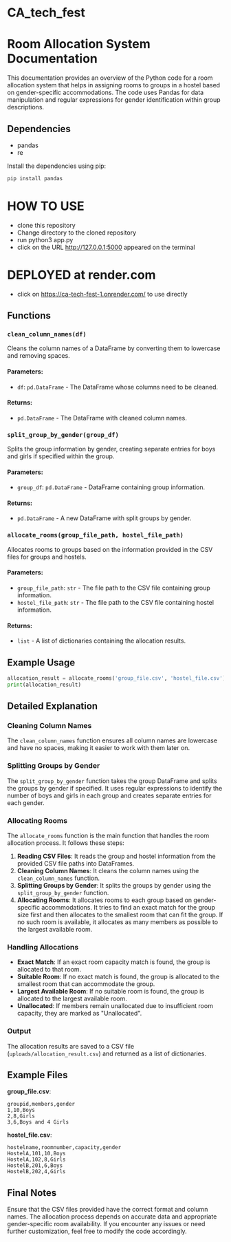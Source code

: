 # CA_tech_fest
# Room Allocation System Documentation

This documentation provides an overview of the Python code for a room allocation system that helps in assigning rooms to groups in a hostel based on gender-specific accommodations. The code uses Pandas for data manipulation and regular expressions for gender identification within group descriptions.

## Dependencies

- pandas
- re

Install the dependencies using pip:
```bash
pip install pandas
```
# HOW TO USE
* clone this repository
* Change directory to the cloned repository
* run python3 app.py
* click on the URL http://127.0.0.1:5000 appeared on the terminal
# DEPLOYED at render.com
* click on https://ca-tech-fest-1.onrender.com/ to use directly

## Functions

### `clean_column_names(df)`

Cleans the column names of a DataFrame by converting them to lowercase and removing spaces.

#### Parameters:
- `df`: `pd.DataFrame` - The DataFrame whose columns need to be cleaned.

#### Returns:
- `pd.DataFrame` - The DataFrame with cleaned column names.

### `split_group_by_gender(group_df)`

Splits the group information by gender, creating separate entries for boys and girls if specified within the group.

#### Parameters:
- `group_df`: `pd.DataFrame` - DataFrame containing group information.

#### Returns:
- `pd.DataFrame` - A new DataFrame with split groups by gender.

### `allocate_rooms(group_file_path, hostel_file_path)`

Allocates rooms to groups based on the information provided in the CSV files for groups and hostels.

#### Parameters:
- `group_file_path`: `str` - The file path to the CSV file containing group information.
- `hostel_file_path`: `str` - The file path to the CSV file containing hostel information.

#### Returns:
- `list` - A list of dictionaries containing the allocation results.

## Example Usage

```python
allocation_result = allocate_rooms('group_file.csv', 'hostel_file.csv')
print(allocation_result)
```

## Detailed Explanation

### Cleaning Column Names

The `clean_column_names` function ensures all column names are lowercase and have no spaces, making it easier to work with them later on.

### Splitting Groups by Gender

The `split_group_by_gender` function takes the group DataFrame and splits the groups by gender if specified. It uses regular expressions to identify the number of boys and girls in each group and creates separate entries for each gender.

### Allocating Rooms

The `allocate_rooms` function is the main function that handles the room allocation process. It follows these steps:

1. **Reading CSV Files**: It reads the group and hostel information from the provided CSV file paths into DataFrames.
2. **Cleaning Column Names**: It cleans the column names using the `clean_column_names` function.
3. **Splitting Groups by Gender**: It splits the groups by gender using the `split_group_by_gender` function.
4. **Allocating Rooms**: It allocates rooms to each group based on gender-specific accommodations. It tries to find an exact match for the group size first and then allocates to the smallest room that can fit the group. If no such room is available, it allocates as many members as possible to the largest available room.

### Handling Allocations

- **Exact Match**: If an exact room capacity match is found, the group is allocated to that room.
- **Suitable Room**: If no exact match is found, the group is allocated to the smallest room that can accommodate the group.
- **Largest Available Room**: If no suitable room is found, the group is allocated to the largest available room.
- **Unallocated**: If members remain unallocated due to insufficient room capacity, they are marked as "Unallocated".

### Output

The allocation results are saved to a CSV file (`uploads/allocation_result.csv`) and returned as a list of dictionaries.

## Example Files

**group_file.csv**:
```
groupid,members,gender
1,10,Boys
2,8,Girls
3,6,Boys and 4 Girls
```

**hostel_file.csv**:
```
hostelname,roomnumber,capacity,gender
HostelA,101,10,Boys
HostelA,102,8,Girls
HostelB,201,6,Boys
HostelB,202,4,Girls
```

## Final Notes

Ensure that the CSV files provided have the correct format and column names. The allocation process depends on accurate data and appropriate gender-specific room availability. If you encounter any issues or need further customization, feel free to modify the code accordingly.
